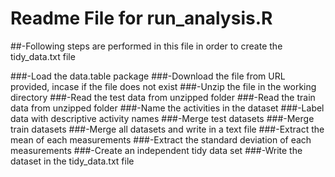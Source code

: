 # Readme File for run_analysis.R

##-Following steps are performed in this file in order to create the tidy_data.txt file

###-Load the data.table package
###-Download the file from URL provided, incase if the file does not exist
###-Unzip the file in the working directory 
###-Read the test data from unzipped folder
###-Read the train data from unzipped folder
###-Name the activities in the dataset
###-Label data with descriptive activity names
###-Merge test datasets
###-Merge train datasets
###-Merge all datasets and write in a text file
###-Extract the mean of each measurements
###-Extract the standard deviation of each measurements
###-Create an independent tidy data set
###-Write the dataset in the tidy_data.txt file
